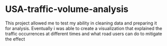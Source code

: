 # USA-traffic-volume-analysis
This project allowed me to test my ability in cleaning data and preparing it for analysis. Eventually i was able to create a visualization that explained the traffic occurrences at different times and what road users can do to mitigate the effect
